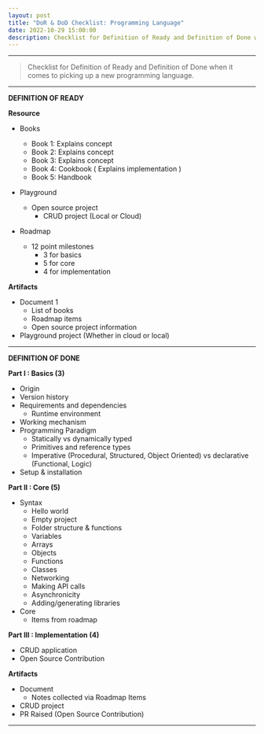```yaml
---
layout: post
title: "DoR & DoD Checklist: Programming Language"
date: 2022-10-29 15:00:00
description: Checklist for Definition of Ready and Definition of Done when it comes to picking up a new programming language
---
```


---

> Checklist for Definition of Ready and Definition of Done when it comes to picking up a new programming language.

---

**DEFINITION OF READY**

**Resource**

- Books

  - Book 1: Explains concept
  - Book 2: Explains concept
  - Book 3: Explains concept
  - Book 4: Cookbook ( Explains implementation )
  - Book 5: Handbook

- Playground

  - Open source project
    - CRUD project (Local or Cloud)

- Roadmap
  - 12 point milestones
    - 3 for basics
    - 5 for core
    - 4 for implementation

**Artifacts**

- Document 1
  - List of books
  - Roadmap items
  - Open source project information
- Playground project (Whether in cloud or local)

---

**DEFINITION OF DONE**

**Part I : Basics (3)**

- Origin
- Version history
- Requirements and dependencies
  - Runtime environment
- Working mechanism
- Programming Paradigm
  - Statically vs dynamically typed
  - Primitives and reference types
  - Imperative (Procedural, Structured, Object Oriented) vs declarative (Functional, Logic)
- Setup & installation

**Part II : Core (5)**

- Syntax
  - Hello world
  - Empty project
  - Folder structure & functions
  - Variables
  - Arrays
  - Objects
  - Functions
  - Classes
  - Networking
  - Making API calls
  - Asynchronicity
  - Adding/generating libraries
- Core
  - Items from roadmap

**Part III : Implementation (4)**

- CRUD application
- Open Source Contribution

**Artifacts**

- Document
  - Notes collected via Roadmap Items
- CRUD project
- PR Raised (Open Source Contribution)

---
